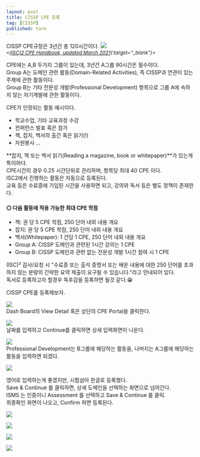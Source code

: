 ```yaml
---
layout: post
title: CISSP CPE 등록
tag: [CISSP]
published: ture
---
```





CISSP CPE규정은 3년간 총 120시간이다.
![](../../img/2022-01-24-Report%20CPE%20for%20CISSP/2022-01-24-12-46-54.png)  
<span style="font-size: small;font-style: italic;"><[(ISC)2 CPE Handbook, updated March 2021](https://www.isc2.org/-/media/ISC2/Certifications/CPE/APAC-Korean-CPE-Handbook-20210318.ashx?la=en&hash=B96F79F1085E11686BF8C26A2DD21088F4EBB6E3){:target="_blank"}></span>  


CPE에는 A,B 두가지 그룹이 있는데, 3년간 A그룹 90시간은 필수이다.  
Group A는 도메인 관련 활동(Domain-Related Activities), 즉 CISSP과 연관이 있는 주제에 관한 활동이다.  
Group B는 기타 전문성 개발(Professional Development) 항목으로 그룹 A에 속하지 않는 자기계발에 관한 활동이다.  

CPE가 인정되는 활동 예시이다.  
- 학교수업, 기타 교육과정 수강
- 컨퍼런스 발표 혹은 참가
- 책, 잡지, 백서의 출간 혹은 읽기(!)
- 자원봉사 ...


**잡지, 책 또는 백서 읽기(Reading a magazine, book or whitepaper)**가 있는게 특이하다.  
CPE시간의 경우 0.25 시간단위로 관리하며, 항목당 최대 40 CPE 이다.  
ISC2에서 진행하는 활동은 자동으로 등록된다.  
교육 등은 수료증에 기입된 시간을 사용하면 되고, 강의와 독서 등은 별도 정책이 존재한다.

#### ◎ 다음 활동에 적용 가능한 최대 CPE 학점
- 책: 권 당 5 CPE 학점, 250 단어 내외 내용 개요
- 잡지: 권 당 5 CPE 학점, 250 단어 내외 내용 개요
- 백서(Whitepaper): 1 건당 1 CPE, 250 단어 내외 내용 개요
- Group A: CISSP 도메인과 관련된 1시간 강의는 1 CPE
- Group B: CISSP 도메인과 관련 없는 전문성 개발 1시간 참여 시 1 CPE

(ISC)² 감사/요청 시 "수료증 또는 출석 증명서 또는 배운 내용에 대한 250 단어를 초과하지 않는
분량의 간략한 요약 제출이 요구될 수 있습니다."라고 안내되어 있다.  
독서로 등록하고자 할경우 독후감을 등록하면 될것 같다.😁  


CISSP CPE를 등록해보자.

![](../../img/2022-01-24-Report%20CPE%20for%20CISSP/2022-01-24-10-55-07.png)  
Dash Board의 View Detail 혹은 상단의 CPE Portal을 클릭한다.  

![](../../img/2022-01-24-Report%20CPE%20for%20CISSP/2022-01-24-10-59-11.png)  
날짜를 입력하고 Continue를 클릭하면 상세 입력화면이 나온다.

![](../../img/2022-01-24-Report%20CPE%20for%20CISSP/2022-01-24-15-45-49.png)  
Professional Development는 B그룹에 해당하는 활동을, 나머지는 A그룹에 해당하는 활동을 입력하면 되겠다.  

![](../../img/2022-01-24-Report%20CPE%20for%20CISSP/2022-01-24-17-36-00.png)

영어로 입력하는게 좋겠지만, 시험삼아 한글로 등록했다.  
Save & Continue 를 클릭하면, 상세 도메인을 선택하는 화면으로 넘어간다.  
ISMS 는 인증이니 Assessment 를 선택하고 Save & Continue 를 클릭.  
최종확인 화면이 나오고, Confirm 하면 등록된다.  

![](../../img/2022-01-24-Report%20CPE%20for%20CISSP/2022-01-24-17-38-17.png)  


![](../../img/2022-01-24-Report%20CPE%20for%20CISSP/2022-01-24-17-39-37.png)  

![](../../img/2022-01-24-Report%20CPE%20for%20CISSP/2022-01-24-17-40-14.png)  

![](../../img/2022-01-24-Report%20CPE%20for%20CISSP/2022-01-24-17-42-07.png)


<p></p>

